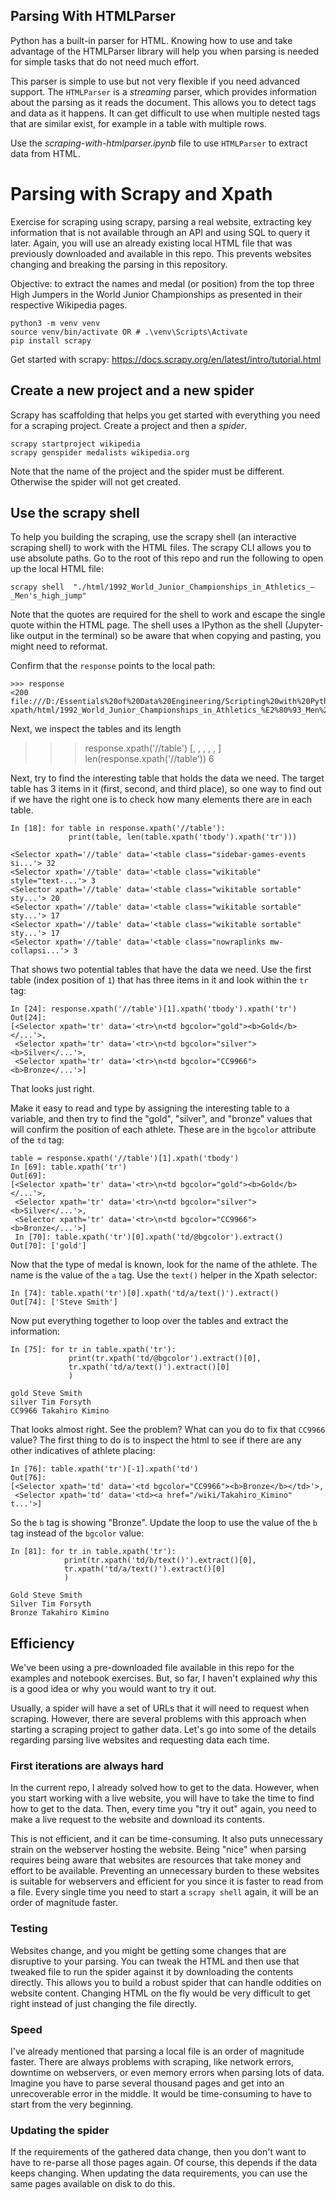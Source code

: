 ## Parsing With HTMLParser

Python has a built-in parser for HTML. Knowing how to use and take advantage of the HTMLParser library will help you when parsing is needed for simple tasks that do not need much effort.

This parser is simple to use but not very flexible if you need advanced support. The `HTMLParser` is a _streaming_ parser, which provides information about the parsing as it reads the document. This allows you to detect tags and data as it happens. It can get difficult to use when multiple nested tags that are similar exist, for example in a table with multiple rows.

Use the _scraping-with-htmlparser.ipynb_ file to use `HTMLParser` to extract data from HTML.

# Parsing with Scrapy and Xpath
Exercise for scraping using scrapy, parsing a real website, extracting key information that is not available through an API and using SQL to query it later. Again, you will use an already existing local HTML file that was previously downloaded and available in this repo. This prevents websites changing and breaking the parsing in this repository.

Objective: to extract the names and medal (or position) from the top three High Jumpers in the World Junior Championships as presented in their respective Wikipedia pages.

```
python3 -m venv venv
source venv/bin/activate OR # .\venv\Scripts\Activate
pip install scrapy
```

Get started with scrapy: https://docs.scrapy.org/en/latest/intro/tutorial.html


## Create a new project and a new spider

Scrapy has scaffolding that helps you get started with everything you need for a scraping project. Create a project and then a _spider_.

```
scrapy startproject wikipedia
scrapy genspider medalists wikipedia.org
```

Note that the name of the project and the spider must be different. Otherwise the spider will not get created.

## Use the scrapy shell

To help you building the scraping, use the scrapy shell (an interactive scraping shell) to work with the HTML files. The scrapy CLI allows you to use absolute paths. Go to the root of this repo and run the following to open up the local HTML file:

```
scrapy shell  "./html/1992_World_Junior_Championships_in_Athletics_–_Men's_high_jump"
```

Note that the quotes are required for the shell to work and escape the single quote within the HTML page. The shell uses a IPython as the shell (Jupyter-like output in the terminal) so be aware that when copying and pasting, you might need to reformat.

Confirm that the `response` points to the local path:

```
>>> response
<200 file:///D:/Essentials%20of%20Data%20Engineering/Scripting%20with%20Python%20and%20SQL%20for%20Data%20Engineering/parser_example/lab/scrapy-xpath/html/1992_World_Junior_Championships_in_Athletics_%E2%80%93_Men%27s_high_jump>
```

Next, we inspect the tables and its length

>>> response.xpath('//table')
[<Selector query='//table' data='<table class="sidebar-games-events si...'>, <Selector query='//table' data='<table class="wikitable" style="text-...'>, <Selector query='//table' data='<table class="wikitable sortable" sty...'>, <Selector query='//table' data='<table class="wikitable sortable" sty...'>, <Selector query='//table' data='<table class="wikitable sortable" sty...'>, <Selector query='//table' data='<table class="nowraplinks mw-collapsi...'>]
>>> len(response.xpath('//table'))
6

Next, try to find the interesting table that holds the data we need. The target table has 3 items in it (first, second, and third place), so one way to find out if we have the right one is to check how many elements there are in each table.

```
In [18]: for table in response.xpath('//table'):
             print(table, len(table.xpath('tbody').xpath('tr')))

<Selector xpath='//table' data='<table class="sidebar-games-events si...'> 32
<Selector xpath='//table' data='<table class="wikitable" style="text-...'> 3
<Selector xpath='//table' data='<table class="wikitable sortable" sty...'> 20
<Selector xpath='//table' data='<table class="wikitable sortable" sty...'> 17
<Selector xpath='//table' data='<table class="wikitable sortable" sty...'> 17
<Selector xpath='//table' data='<table class="nowraplinks mw-collapsi...'> 3
```

That shows two potential tables that have the data we need. Use the first table (index position of `1`) that has three items in it and look within the `tr` tag:

```
In [24]: response.xpath('//table')[1].xpath('tbody').xpath('tr')
Out[24]:
[<Selector xpath='tr' data='<tr>\n<td bgcolor="gold"><b>Gold</b></...'>,
 <Selector xpath='tr' data='<tr>\n<td bgcolor="silver"><b>Silver</...'>,
 <Selector xpath='tr' data='<tr>\n<td bgcolor="CC9966"><b>Bronze</...'>]
```
That looks just right.

Make it easy to read and type by assigning the interesting table to a variable, and then try to find the "gold", "silver", and "bronze" values that will confirm the position of each athlete. These are in the `bgcolor` attribute of the `td` tag:

```
table = response.xpath('//table')[1].xpath('tbody')
In [69]: table.xpath('tr')
Out[69]:
[<Selector xpath='tr' data='<tr>\n<td bgcolor="gold"><b>Gold</b></...'>,
 <Selector xpath='tr' data='<tr>\n<td bgcolor="silver"><b>Silver</...'>,
 <Selector xpath='tr' data='<tr>\n<td bgcolor="CC9966"><b>Bronze</...'>]
 In [70]: table.xpath('tr')[0].xpath('td/@bgcolor').extract()
Out[70]: ['gold']
```

Now that the type of medal is known, look for the name of the athlete. The name is the value of the `a` tag. Use the `text()` helper in the Xpath selector:

```
In [74]: table.xpath('tr')[0].xpath('td/a/text()').extract()
Out[74]: ['Steve Smith']
```

Now put everything together to loop over the tables and extract the information:

```
In [75]: for tr in table.xpath('tr'):
             print(tr.xpath('td/@bgcolor').extract()[0],
             tr.xpath('td/a/text()').extract()[0]
             )

gold Steve Smith
silver Tim Forsyth
CC9966 Takahiro Kimino
```

That looks almost right. See the problem? What can you do to fix that `CC9966` value? The first thing to do is to inspect the html to see if there are any other indicatives of athlete placing:

```
In [76]: table.xpath('tr')[-1].xpath('td')
Out[76]:
[<Selector xpath='td' data='<td bgcolor="CC9966"><b>Bronze</b></td>'>,
 <Selector xpath='td' data='<td><a href="/wiki/Takahiro_Kimino" t...'>]
 ```

 So the `b` tag is showing "Bronze". Update the loop to use the value of the `b` tag instead of the `bgcolor` value:

 ```
 In [81]: for tr in table.xpath('tr'):
             print(tr.xpath('td/b/text()').extract()[0],
             tr.xpath('td/a/text()').extract()[0]
             )

Gold Steve Smith
Silver Tim Forsyth
Bronze Takahiro Kimino
```

## Efficiency

We've been using a pre-downloaded file available in this repo for the examples and notebook exercises. But, so far, I haven't explained _why_ this is a good idea or why you would want to try it out.

Usually, a spider will have a set of URLs that it will need to request when scraping. However, there are several problems with this approach when starting a scraping project to gather data. Let's go into some of the details regarding parsing live websites and requesting data each time.

### First iterations are always hard
In the current repo, I already solved how to get to the data. However, when you start working with a live website, you will have to take the time to find how to get to the data. Then, every time you "try it out" again, you need to make a live request to the website and download its contents.

This is not efficient, and it can be time-consuming. It also puts unnecessary strain on the webserver hosting the website. Being "nice" when parsing requires being aware that websites are resources that take money and effort to be available. Preventing an unnecessary burden to these websites is suitable for webservers and efficient for you since it is faster to read from a file. Every single time you need to start a `scrapy shell` again, it will be an order of magnitude faster.

### Testing
Websites change, and you might be getting some changes that are disruptive to your parsing. You can tweak the HTML and then use that tweaked file to run the spider against it by downloading the contents directly. This allows you to build a robust spider that can handle oddities on website content.
Changing HTML on the fly would be very difficult to get right instead of just changing the file directly.

### Speed
I've already mentioned that parsing a local file is an order of magnitude faster. There are always problems with scraping, like network errors, downtime on webservers, or even memory errors when parsing lots of data.
Imagine you have to parse several thousand pages and get into an unrecoverable error in the middle. It would be time-consuming to have to start from the very beginning.

### Updating the spider
If the requirements of the gathered data change, then you don't want to have to re-parse all those pages again. Of course, this depends if the data keeps changing. When updating the data requirements, you can use the same pages available on disk to do this.
